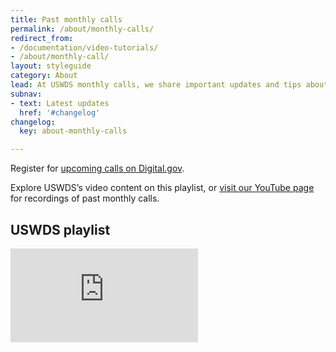 ```yaml
---
title: Past monthly calls
permalink: /about/monthly-calls/
redirect_from:
- /documentation/video-tutorials/
- /about/monthly-call/
layout: styleguide
category: About
lead: At USWDS monthly calls, we share important updates and tips about how to use the Design System.
subnav:
- text: Latest updates
  href: '#changelog'
changelog:
  key: about-monthly-calls

---
```


Register for [upcoming calls on Digital.gov](https://digital.gov/events/).

Explore USWDS’s video content on this playlist, or [visit our YouTube page](https://www.youtube.com/playlist?list=PLd9b-GuOJ3nGqDYCNsCMHCQ9MdD5jfB01) for recordings of past monthly calls.

## USWDS playlist

<div class="usa-embed-container">
  <iframe src="https://www.youtube.com/embed?listType=playlist&list=PLd9b-GuOJ3nGqDYCNsCMHCQ9MdD5jfB01" title="USWDS YouTube playlist" frameborder="0" allowfullscreen></iframe>
</div>
